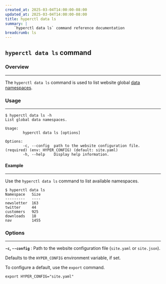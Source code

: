 ```yaml
---
created_at: 2025-03-04T14:00:00-08:00
updated_at: 2025-03-04T14:00:00-08:00
title: hyperctl data ls
summary: |
    `hyperctl data ls` command reference documentation
breadcrumb: ls
---
```


## `hyperctl data ls` command

<auto-toc selectors="h3,h4,h5,h6,dl dt"></auto-toc>

### Overview
------------

The `hyperctl data ls` command is used to list website global [data namespaces].

### Usage
---------

```plaintext
$ hyperctl data ls -h
List global data namespaces.

Usage:
        hyperctl data ls [options]

Options:
        -c, --config  path to the website configuration file. (required) (env: HYPER_CONFIG) (default: site.yaml)
        -h, --help    Display help information.
```

#### Example
------------

Use the `hyperctl data ls` command to list available namespaces.

```plaintext
$ hyperctl data ls
Namespace   Size
---------   ----
newsletter  163
twitter     44
customers   925
downloads   18
nav         1455
```

### Options
-----------

**`-c`, `--config`**
: Path to the website configuration file (`site.yaml` or `site.json`).

  Defaults to the `HYPER_CONFIG` environment variable, if set.

  To configure a default, use the `export` command.

  ```plaintext
  export HYPER_CONFIG="site.yaml"
  ```

<!-- Links -->
[data namespaces]: /docs/reference/cms/namespaces/
[template data]: /docs/reference/core/data/
[template data key]: /docs/reference/core/data/#template-data-keys
[`jq`]: https://jqlang.org
